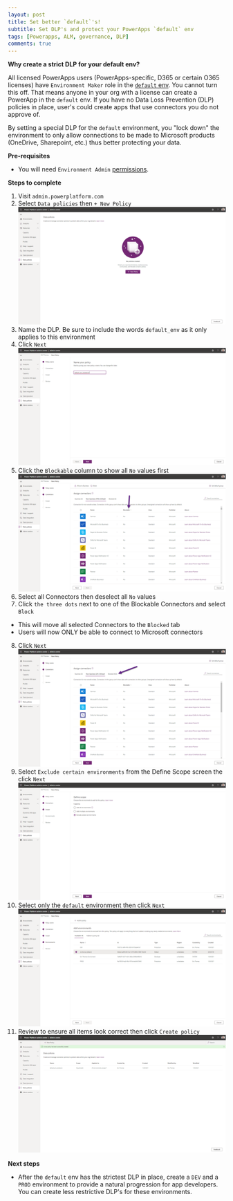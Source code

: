 ```yaml
---
layout: post
title: Set better `default`'s!
subtitle: Set DLP's and protect your PowerApps `default` env
tags: [Powerapps, ALM, governance, DLP]
comments: true
---
```


**Why create a strict DLP for your default env?**

All licensed PowerApps users (PowerApps-specific, D365 or certain O365 licenses) have `Environment Maker` role in the [`default` env](https://docs.microsoft.com/en-us/power-platform/admin/environments-overview#the-default-environment). You cannot turn this off. That means anyone in your org with a license can create a PowerApp in the `default` env. If you have no Data Loss Prevention (DLP) policies in place, user's could create apps that use connectors you do not approve of.

By setting a special DLP for the `default` environment, you "lock down" the environment to only allow connections to be made to Microsoft products (OneDrive, Sharepoint, etc.) thus better protecting your data. 

**Pre-requisites**
- You will need `Environment Admin` [permissions](https://docs.microsoft.com/en-us/power-platform/admin/database-security#predefined-security-roles).

**Steps to complete**
1. Visit `admin.powerplatform.com`
2. Select `Data policies` then `+ New Policy`
![](./assets/img/2021-01-30-19-22-17.png)
3. Name the DLP. Be sure to include the words `default_env` as it only applies to this environment
4. Click `Next`
![](./assets/img/2021-01-30-19-23-15.png)
5. Click the `Blockable` column to show all `No` values first
![](./assets/img/2021-01-30-19-24-37.png)
6. Select all Connectors then deselect all `No` values
7. Click `the three dots` next to one of the Blockable Connectors and select `Block`
  - This will move all selected Connectors to the `Blocked` tab
  - Users will now ONLY be able to connect to Microsoft connectors
8. Click `Next`
![](./assets/img/2021-01-30-19-26-22.png)
9. Select `Exclude certain environments` from the Define Scope screen the click `Next`
![](./assets/img/2021-01-30-19-27-29.png)
10. Select only the `default` environment then click `Next`
![](./assets/img/2021-01-30-19-28-04.png)
11. Review to ensure all items look correct then click `Create policy`
![](./assets/img/2021-01-30-19-31-54.png)

**Next steps**
- After the `default` env has the strictest DLP in place, create a `DEV` and a `PROD` environment to provide a natural progression for app developers. You can create less restrictive DLP's for these environments.
